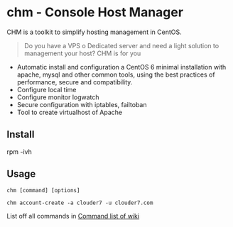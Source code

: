 # chm - Console Host Manager


CHM is a toolkit to simplify hosting management in CentOS.

> Do you have a VPS o Dedicated server and need a light solution to management your host? CHM is for you

- Automatic install and configuration a CentOS 6 minimal installation with apache, mysql and other common tools, using the best practices of performance, secure and compatibility.
- Configure local time
- Configure monitor logwatch
- Secure configuration with iptables, failtoban
- Tool to create virtualhost of Apache

## Install
rpm -ivh 

## Usage

`chm [command] [options]`

`chm account-create -a clouder7 -u clouder7.com`

List off all commands in [Command list of wiki](https://github.com/clouder7git/chm/wiki/Commands)
